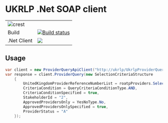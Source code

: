 # UKRLP .Net SOAP client
|               |               |
| ------------- | ------------- |
|![crest](https://assets.publishing.service.gov.uk/static/images/govuk-crest-bb9e22aff7881b895c2ceb41d9340804451c474b883f09fe1b4026e76456f44b.png) ||
| Build | [![Build status](https://ci.appveyor.com/api/projects/status/gy7hal7n0s8w07d2?svg=true)](https://ci.appveyor.com/project/scottcowan/ukrlp-soap-client) |
| .Net Client |[![](https://img.shields.io/nuget/v/UKRLP.SoapAPI.Client.svg)](https://www.nuget.org/packages/UKRLP.SoapAPI.Client/)| 

## Usage

```c#
var client = new ProviderQueryApiClient("http://ukrlp/UkrlpProviderQueryWS4/ProviderQueryServiceV4");
var response = client.ProviderQuery(new SelectionCriteriaStructure
    {
        UnitedKingdomProviderReferenceNumberList = roatpProviders.Select(x => x.Ukprn).ToArray(),
        CriteriaCondition = QueryCriteriaConditionType.AND,
        CriteriaConditionSpecified = true,
        StakeholderId = "2",
        ApprovedProvidersOnly = YesNoType.No,
        ApprovedProvidersOnlySpecified = true,
        ProviderStatus = "A"
    });
```